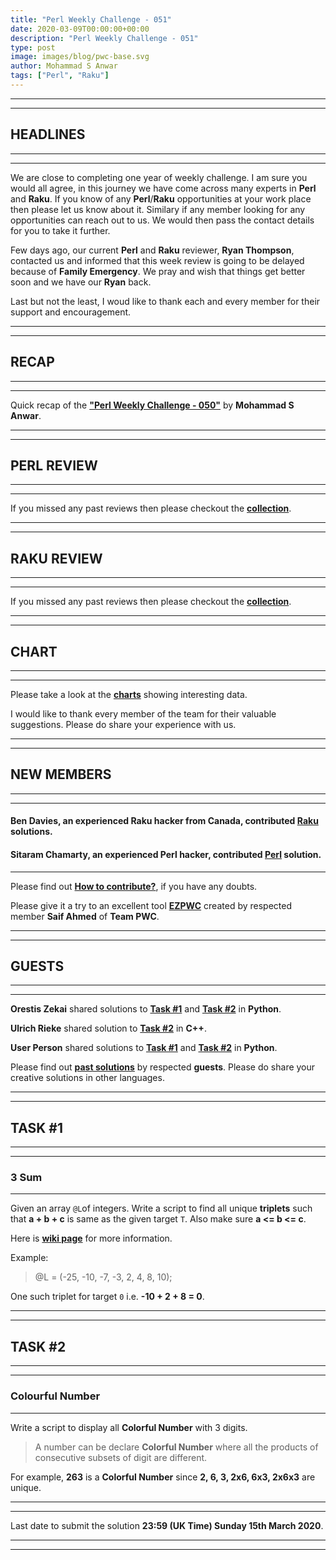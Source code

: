 ```yaml
---
title: "Perl Weekly Challenge - 051"
date: 2020-03-09T00:00:00+00:00
description: "Perl Weekly Challenge - 051"
type: post
image: images/blog/pwc-base.svg
author: Mohammad S Anwar
tags: ["Perl", "Raku"]
---
```

***
***

## HEADLINES

***
***

We are close to completing one year of weekly challenge. I am sure you would all agree, in this journey we have come across many experts in **Perl** and **Raku**. If you know of any **Perl**/**Raku** opportunities at your work place then please let us know about it. Similary if any member looking for any opportunities can reach out to us. We would then pass the contact details for you to take it further.

Few days ago, our current **Perl** and **Raku** reviewer, **Ryan Thompson**, contacted us and informed that this week review is going to be delayed because of **Family Emergency**. We pray and wish that things get better soon and we have our **Ryan** back.

Last but not the least, I woud like to thank each and every member for their support and encouragement.

***
***

## RECAP

***
***

Quick recap of the [**"Perl Weekly Challenge - 050"**](/blog/recap-challenge-050) by **Mohammad S Anwar**.

***
***

## PERL REVIEW

***
***

If you missed any past reviews then please checkout the [**collection**](/p5-reviews).

***
***

## RAKU REVIEW

***
***

If you missed any past reviews then please checkout the [**collection**](/p6-reviews).

***
***

## CHART

***
***

Please take a look at the [**charts**](/chart) showing interesting data.

I would like to thank every member of the team for their valuable suggestions. Please do share your experience with us.

***
***

## NEW MEMBERS

***
***

#### Ben Davies, an experienced **Raku** hacker from Canada, contributed [**Raku**](https://github.com/manwar/perlweeklychallenge-club/tree/master/challenge-050/ben-davies/raku) solutions.

#### Sitaram Chamarty, an experienced **Perl** hacker, contributed [**Perl**](https://github.com/manwar/perlweeklychallenge-club/tree/master/challenge-048/sitaram-chamarty/perl) solution.

***

Please find out [**How to contribute?**](/blog/how-to-contribute), if you have any doubts.

Please give it a try to an excellent tool [**EZPWC**](https://github.com/saiftynet/EZPWC) created by respected member **Saif Ahmed** of **Team PWC**.

***
***

## GUESTS

***
***

**Orestis Zekai** shared solutions to [**Task #1**](https://github.com/manwar/perlweeklychallenge-club/blob/master/challenge-050/orestis-zekai/python/ch-1.py) and [**Task #2**](https://github.com/manwar/perlweeklychallenge-club/blob/master/challenge-050/orestis-zekai/python/ch-2.py) in **Python**.

**Ulrich Rieke** shared solution to [**Task #2**](https://github.com/manwar/perlweeklychallenge-club/blob/master/challenge-050/ulrich-rieke/cpp/ch-2.cpp) in **C++**.

**User Person** shared solutions to [**Task #1**](https://github.com/manwar/perlweeklychallenge-club/blob/master/challenge-050/user-person/python/ch-1.py) and [**Task #2**](https://github.com/manwar/perlweeklychallenge-club/blob/master/challenge-050/user-person/python/ch-2.py) in **Python**.

Please find out [**past solutions**](/blog/guest-contribution) by respected **guests**. Please do share your creative solutions in other languages.

***
***

## TASK #1

***
***

### 3 Sum

***

Given an array `@L`of integers. Write a script to find all unique **triplets** such that **a + b + c** is same as the given target `T`. Also make sure **a <= b <= c**.

Here is **[wiki page](https://en.wikipedia.org/wiki/3SUM)** for more information.

Example:

>    @L = (-25, -10, -7, -3, 2, 4, 8, 10);

One such triplet for target `0` i.e. **-10 + 2 + 8 = 0**.

***
***

## TASK #2

***
***

### Colourful Number

***

Write a script to display all **Colorful Number** with 3 digits.

> A number can be declare **Colorful Number** where all the products of consecutive subsets of digit are different.

For example, **263** is a **Colorful Number** since **2, 6, 3, 2x6, 6x3, 2x6x3** are unique.

***
***

Last date to submit the solution **23:59 (UK Time) Sunday 15th March 2020**.

***
***
